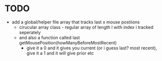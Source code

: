 # TODO

* add a global/helper file array that tracks last x mouse postiions
    * cirucular array class - regular array of length l with index i tracked seperately
    * and also a function called last getMousePosition(howManyBeforeMostRecent)
        * give it a 0 and it gives you current (or i guess last? most recent), give it a 1 and it will give prior etc